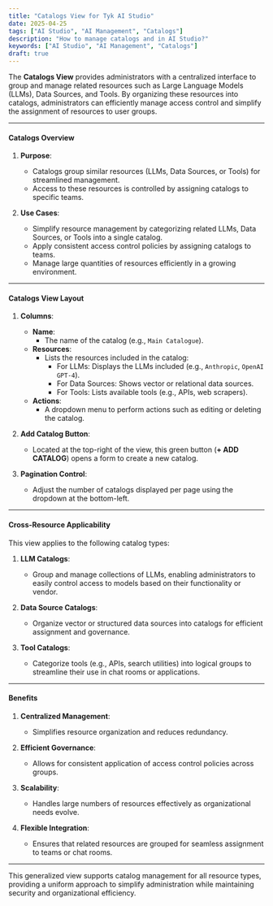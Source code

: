 ```yaml
---
title: "Catalogs View for Tyk AI Studio"
date: 2025-04-25
tags: ["AI Studio", "AI Management", "Catalogs"]
description: "How to manage catalogs and in AI Studio?"
keywords: ["AI Studio", "AI Management", "Catalogs"]
draft: true
---
```


The **Catalogs View** provides administrators with a centralized interface to group and manage related resources such as Large Language Models (LLMs), Data Sources, and Tools. By organizing these resources into catalogs, administrators can efficiently manage access control and simplify the assignment of resources to user groups.

---

#### **Catalogs Overview**

1. **Purpose**:
   - Catalogs group similar resources (LLMs, Data Sources, or Tools) for streamlined management.
   - Access to these resources is controlled by assigning catalogs to specific teams.

2. **Use Cases**:
   - Simplify resource management by categorizing related LLMs, Data Sources, or Tools into a single catalog.
   - Apply consistent access control policies by assigning catalogs to teams.
   - Manage large quantities of resources efficiently in a growing environment.

---

#### **Catalogs View Layout**

1. **Columns**:
   - **Name**:
     - The name of the catalog (e.g., `Main Catalogue`).
   - **Resources**:
     - Lists the resources included in the catalog:
       - For LLMs: Displays the LLMs included (e.g., `Anthropic`, `OpenAI GPT-4`).
       - For Data Sources: Shows vector or relational data sources.
       - For Tools: Lists available tools (e.g., APIs, web scrapers).
   - **Actions**:
     - A dropdown menu to perform actions such as editing or deleting the catalog.

2. **Add Catalog Button**:
   - Located at the top-right of the view, this green button (**+ ADD CATALOG**) opens a form to create a new catalog.

3. **Pagination Control**:
   - Adjust the number of catalogs displayed per page using the dropdown at the bottom-left.

---

#### **Cross-Resource Applicability**

This view applies to the following catalog types:

1. **LLM Catalogs**:
   - Group and manage collections of LLMs, enabling administrators to easily control access to models based on their functionality or vendor.

2. **Data Source Catalogs**:
   - Organize vector or structured data sources into catalogs for efficient assignment and governance.

3. **Tool Catalogs**:
   - Categorize tools (e.g., APIs, search utilities) into logical groups to streamline their use in chat rooms or applications.

---

#### **Benefits**

1. **Centralized Management**:
   - Simplifies resource organization and reduces redundancy.

2. **Efficient Governance**:
   - Allows for consistent application of access control policies across groups.

3. **Scalability**:
   - Handles large numbers of resources effectively as organizational needs evolve.

4. **Flexible Integration**:
   - Ensures that related resources are grouped for seamless assignment to teams or chat rooms.

---

This generalized view supports catalog management for all resource types, providing a uniform approach to simplify administration while maintaining security and organizational efficiency.
